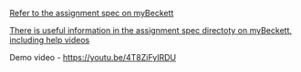 [Refer to the assignment spec on myBeckett](https://link-url-here.org](https://drive.google.com/file/d/1ooGVFk3eAOXwvRC950gcW1g2m1jtAKIX/view)https://drive.google.com/file/d/1ooGVFk3eAOXwvRC950gcW1g2m1jtAKIX/view)


[There is useful information in the assignment spec directoty on myBeckett, including help videos](https://my.leedsbeckett.ac.uk/ultra/courses/_167312_1/cl/outline)

Demo video - https://youtu.be/4T8ZiFyIRDU
